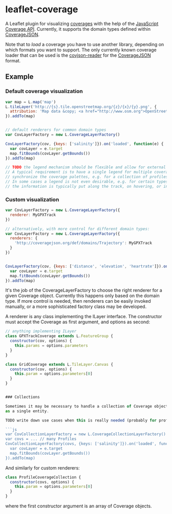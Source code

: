 # leaflet-coverage

A Leaflet plugin for visualizing [coverages](https://en.wikipedia.org/wiki/Coverage_data) with the help of the [JavaScript Coverage API](https://github.com/neothemachine/coverage-jsapi). Currently, it supports the domain types defined within [CoverageJSON](https://github.com/neothemachine/coveragejson).

Note that to *load* a coverage you have to use another library, depending on which formats you want to support. The only currently known coverage loader that can be used is the [covjson-reader](https://github.com/neothemachine/covjson-reader) for the [CoverageJSON](https://github.com/neothemachine/coveragejson) format.


## Example

### Default coverage visualization

```js
var map = L.map('map')
L.tileLayer('http://{s}.tile.openstreetmap.org/{z}/{x}/{y}.png', {
  attribution: 'Map data &copy; <a href="http://www.osm.org">OpenStreetMap</a>'
}).addTo(map)


// default renderers for common domain types
var CovLayerFactory = new L.CoverageLayerFactory()

CovLayerFactory(cov, {keys: ['salinity']}).on('loaded', function(e) {
  var covLayer = e.target
  map.fitBounds(covLayer.getBounds())
}).addTo(map)

// TODO the legend mechanism should be flexible and allow for external implementations
// A typical requirement is to have a single legend for multiple coverages and
// synchronize the coverage palettes, e.g. for a collection of profiles, or profile-grid comparison.
// In some cases a legend is not even desirable, e.g. for certain types of trajectories like GPX tracks, where
// the information is typically put along the track, on hovering, or in popups.
```

### Custom visualization

```js
var CovLayerFactory = new L.CoverageLayerFactory({
  renderer: MyGPXTrack
})

// alternatively, with more control for different domain types:
var CovLayerFactory = new L.CoverageLayerFactory({
  renderers: {
    'http://coveragejson.org/def/domains/Trajectory': MyGPXTrack
  }
})


CovLayerFactory(cov, {keys: ['distance', 'elevation', 'heartrate']}).on('loaded', function(e) {
  var covLayer = e.target
  map.fitBounds(covLayer.getBounds())
}).addTo(map)

```

It's the job of the CoverageLayerFactory to choose the right renderer for a
given Coverage object. Currently this happens only based on the domain type.
If more control is needed, then renderers can be easily invoked manually, or
a more sophisticated factory class may be developed. 

A renderer is any class implementing the ILayer interface. The constructor must accept
the Coverage as first argument, and options as second:

```js
// anything implementing ILayer
class GPXTrackCoverage extends L.FeatureGroup {
  constructor(cov, options) {
    this.params = options.parameters
  }
}

class GridCoverage extends L.TileLayer.Canvas {
  constructor(cov, options) {
    this.param = options.parameters[0]
  }
}


### Collections

Sometimes it may be necessary to handle a collection of Coverage objects
as a single entity.

TODO write down use cases when this is really needed (probably for profiles)

```js
var CovCollectionLayerFactory = new L.CoverageCollectionLayerFactory()
var covs = ... // many Profiles
CovCollectionLayerFactory(covs, {keys: ['salinity']}).on('loaded', function(e) {
  var covLayer = e.target
  map.fitBounds(covLayer.getBounds())
}).addTo(map)
```

And similarly for custom renderers:
```js
class ProfileCoverageCollection {
  constructor(covs, options) {
    this.param = options.parameters[0]
  }
}
```
where the first constructor argument is an array of Coverage objects.
